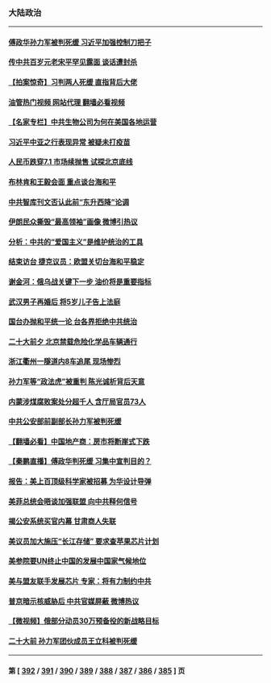 ### 大陆政治
---
#### [傅政华孙力军被判死缓 习近平加强控制刀把子](../../pages/ncid277/n13831476.md?09240845) 
#### [传中共百岁元老宋平罕见露面 谈话遭封杀](../../pages/ncid277/n13831267.md?09240845) 
#### [【拍案惊奇】习判两人死缓 直指背后大佬](../../pages/ncid277/n13831371.md?09240845) 
#### [油管热门视频 网站代理 翻墙必看视频](http://209.222.30.114:81/youtube.html?09240845)
#### [【名家专栏】中共生物公司为何在美国各地运营](../../pages/ncid277/n13831288.md?09240845) 
#### [习近平中亚之行表现异常 被疑未打疫苗](../../pages/ncid277/n13831161.md?09240845) 
#### [人民币跌穿7.1 市场续抛售 试探北京底线](../../pages/ncid277/n13831467.md?09240845) 
#### [布林肯和王毅会面 重点谈台海和平](../../pages/ncid277/n13831438.md?09240845) 
#### [中共智库刊文否认此前“东升西降”论调](../../pages/ncid277/n13831238.md?09240845) 
#### [伊朗民众撕毁“最高领袖”画像 微博引热议](../../pages/ncid277/n13831443.md?09240845) 
#### [分析：中共的“爱国主义”是维护统治的工具](../../pages/ncid277/n13831421.md?09240845) 
#### [结束访台 捷克议员：欧盟关切台海和平稳定](../../pages/ncid277/n13831324.md?09240845) 
#### [谢金河：俄乌战关键下一步 油价将是重要指标](../../pages/ncid277/n13831242.md?09240845) 
#### [武汉男子再婚后 将5岁儿子告上法庭](../../pages/ncid277/n13831258.md?09240845) 
#### [国台办抛和平统一论 台各界拒绝中共统治](../../pages/ncid277/n13830031.md?09240845) 
#### [二十大前夕 北京禁载危险化学品车辆通行](../../pages/ncid277/n13831160.md?09240845) 
#### [浙江衢州一隧道内8车追尾 现场惨烈](../../pages/ncid277/n13831240.md?09240845) 
#### [孙力军等“政法虎”被重判 陈光诚析背后天意](../../pages/ncid277/n13831067.md?09240845) 
#### [内蒙涉煤腐败案处分超千人 含厅局官员73人](../../pages/ncid277/n13831085.md?09240845) 
#### [中共公安部前副部长孙力军被判死缓](../../pages/ncid277/n13831035.md?09240845) 
#### [【翻墙必看】中国地产商：房市将断崖式下跌](../../pages/ncid277/n13831033.md?09240845) 
#### [【秦鹏直播】傅政华判死缓 习集中宣判目的？](../../pages/ncid277/n13830788.md?09240845) 
#### [报告：美上百顶级科学家被招募 为华设计导弹](../../pages/ncid277/n13830728.md?09240845) 
#### [美菲总统会晤谈加强联盟 向中共释何信号](../../pages/ncid277/n13830737.md?09240845) 
#### [揭公安系统买官内幕 甘肃商人失联](../../pages/ncid277/n13830727.md?09240845) 
#### [美议员加大施压“长江存储” 要求查苹果芯片计划](../../pages/ncid277/n13830569.md?09240845) 
#### [美参院要UN终止中国的发展中国家气候地位](../../pages/ncid277/n13830631.md?09240845) 
#### [美与盟友联手发展芯片 专家：将有力制约中共](../../pages/ncid277/n13830450.md?09240845) 
#### [普京暗示核威胁后 中共官媒屏蔽 微博热议](../../pages/ncid277/n13830586.md?09240845) 
#### [【微视频】俄部分动员30万预备役的新战略目标](../../pages/ncid277/n13830550.md?09240845) 
#### [二十大前 孙力军团伙成员王立科被判死缓](../../pages/ncid277/n13830369.md?09240845) 

---
#### 第 [ [392](./392.md?09240845) / [391](./391.md?09240845) / [390](./390.md?09240845) / [389](./389.md?09240845) / [388](./388.md?09240845) / [387](./387.md?09240845) / [386](./386.md?09240845) / [385](./385.md?09240845) ] 页
